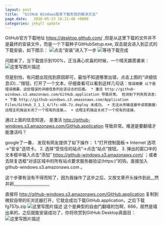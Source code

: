 ```yaml
---
layout: post
title:  "GitHub Windows版本下载失败的解决方法"
page.date:   2016-05-23 16:11:48 +0800
categories: jekyll update
---
```


 GitHub官方下载地址 https://desktop.github.com/ ,但是从这里下载的文件并不是最终的安装文件，而是一个下载种子GitHubSetup.exe, 双击就会进入到正式的下载安装，如下图示：
 ![点击“安装”进入下一步](http://img.blog.csdn.net/20160523154109962)
 ![等待下载完成](http://img.blog.csdn.net/20160523154209865)

问题来了，当下载提示到100%，正当满心欢喜的时候，一个晴天霹雳袭来：
![这里写图片描述](http://img.blog.csdn.net/20160523154421694)

但是别怕，有问题出现找到原因即可，最怕不知道哪里出错，点击上图的“详细信息(D)...”按钮，打开了一个文本，仔细查看可以看到这样几句话：`错误摘要
	以下是错误摘要，这些错误的详细信息列在该日志的后面。
	* 激活 http://github-windows.s3.amazonaws.com/GitHub.application 导致异常。 检测到下列失败消息:
		+ 下载 http://github-windows.s3.amazonaws.com/Application Files/GitHub_3_1_1_4/lfs-x86.7z.deploy 未成功。
		+ 无法从传输连接中读取数据: 远程主机强迫关闭了一个现有的连接。。
		+ 远程主机强迫关闭了一个现有的连接。`


通过上面的信息知道， 是激活 http://github-windows.s3.amazonaws.com/GitHub.application 导致异常。难道是要翻墙才能激活吗？

google了一番， 发现有网友提供了如下操作：
 1.“打开控制面板→ Internet 选项→“安全”选项卡。
 2.  选择“受信任的站点”→点击“站点”按钮。
 3.  弹出的窗口中的文本框中输入点击“添加” https://github-windows.s3.amazonaws.com/ ；或者去除复选框“对该区域中的所有站点要求服务器验证(https:)”的钩，直接加入 github-windows.s3.amazonaws.com 。
 
 这个步骤有没有不得而知了，因为我操作了这步之后，又按文章开头操作到此,,,然并卵,,,,,,,,,,,,,,,,,,,,,,,,,,,,,

直接将 http://github-windows.s3.amazonaws.com/GitHub.application 复制到微软自带的IE浏览器打开，它就会成功下载GitHub.application，之后下载fg757p.zip
![这里写图片描述](http://img.blog.csdn.net/20160523160700576)
这个是典型的自由门翻墙的包啊，666，居然是墙出来的，之后就能安装成功了，你将欣赏到GitHub Desktop真面目：
![这里写图片描述](http://img.blog.csdn.net/20160523161027065)